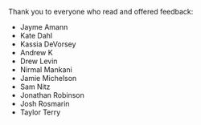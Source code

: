 Thank you to everyone who read and offered feedback:

* Jayme Amann
* Kate Dahl
* Kassia DeVorsey
* Andrew K
* Drew Levin
* Nirmal Mankani
* Jamie Michelson
* Sam Nitz
* Jonathan Robinson
* Josh Rosmarin
* Taylor Terry
